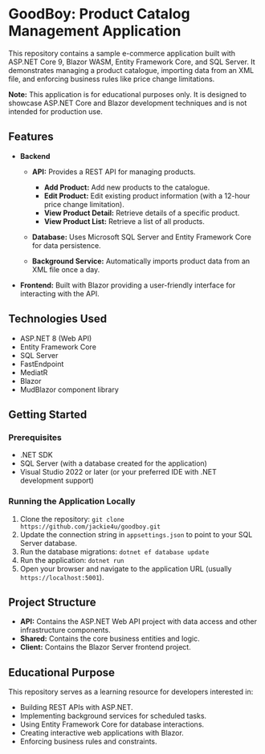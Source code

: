 # GoodBoy: Product Catalog Management Application

This repository contains a sample e-commerce application built with ASP.NET Core 9, Blazor WASM, Entity Framework Core, and SQL Server. It demonstrates managing a product catalogue, importing data from an XML file, and enforcing business rules like price change limitations.

**Note:** This application is for educational purposes only. It is designed to showcase ASP.NET Core and Blazor development techniques and is not intended for production use.

## Features

* **Backend**

  * **API:** Provides a REST API for managing products.

    * **Add Product:** Add new products to the catalogue.
    * **Edit Product:** Edit existing product information (with a 12-hour price change limitation).
    * **View Product Detail:** Retrieve details of a specific product.
    * **View Product List:** Retrieve a list of all products.
  * **Database:** Uses Microsoft SQL Server and Entity Framework Core for data persistence.
  * **Background Service:** Automatically imports product data from an XML file once a day.
* **Frontend:** Built with Blazor providing a user-friendly interface for interacting with the API.

## Technologies Used

* ASP.NET 8 (Web API)
* Entity Framework Core
* SQL Server
* FastEndpoint
* MediatR
* Blazor
* MudBlazor component library

## Getting Started

### Prerequisites

* .NET SDK
* SQL Server (with a database created for the application)
* Visual Studio 2022 or later (or your preferred IDE with .NET development support)

### Running the Application Locally

1. Clone the repository: `git clone https://github.com/jackie4u/goodboy.git`
2. Update the connection string in `appsettings.json` to point to your SQL Server database.
3. Run the database migrations: `dotnet ef database update`
4. Run the application: `dotnet run`
5. Open your browser and navigate to the application URL (usually `https://localhost:5001`).

## Project Structure

* **API:** Contains the ASP.NET Web API project with data access and other infrastructure components.
* **Shared:** Contains the core business entities and logic.
* **Client:** Contains the Blazor Server frontend project.

## Educational Purpose

This repository serves as a learning resource for developers interested in:

* Building REST APIs with ASP.NET.
* Implementing background services for scheduled tasks.
* Using Entity Framework Core for database interactions.
* Creating interactive web applications with Blazor.
* Enforcing business rules and constraints.
